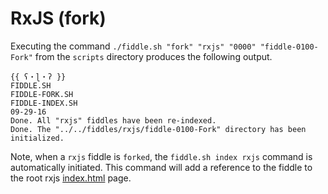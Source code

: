 RxJS (fork)
======

Executing the command `./fiddle.sh "fork" "rxjs" "0000" "fiddle-0100-Fork"` from the `scripts` directory produces
the following output.


    {{ ʕ・ɭ・ʔ }}
    FIDDLE.SH
    FIDDLE-FORK.SH
    FIDDLE-INDEX.SH
    09-29-16
    Done. All "rxjs" fiddles have been re-indexed.
    Done. The "../../fiddles/rxjs/fiddle-0100-Fork" directory has been initialized.


Note, when a `rxjs` fiddle is `forked`, the `fiddle.sh index rxjs` command is automatically initiated.  This 
command will add a reference to the fiddle to the root rxjs [index.html](index.html) page.



